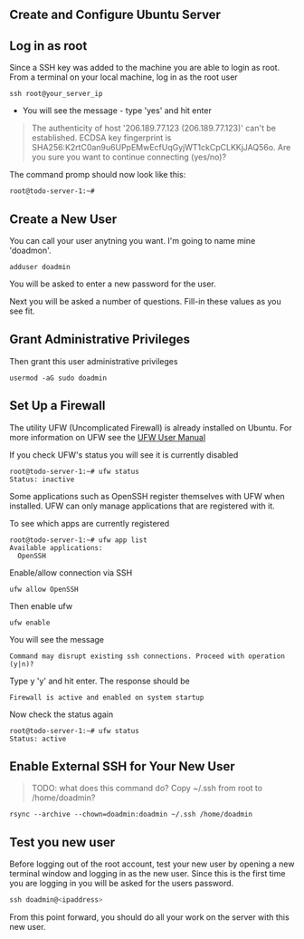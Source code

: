 ## Create and Configure Ubuntu Server

## Log in as root

Since a SSH key was added to the machine you are able to login as root. From a terminal on your local machine, log in as the root user
```console
ssh root@your_server_ip
```

- You will see the message - type 'yes' and hit enter
> The authenticity of host '206.189.77.123 (206.189.77.123)' can't be established.
> ECDSA key fingerprint is SHA256:K2rtC0an9u6UPpEMwEcfUqGyjWT1ckCpCLKKjJAQ56o.
> Are you sure you want to continue connecting (yes/no)?

The command promp should now look like this:
```console
root@todo-server-1:~#
```

## Create a New User
You can call your user anytning you want. I'm going to name mine 'doadmon'.
```console
adduser doadmin
```
You will be asked to enter a new password for the user.

Next you will be asked a number of questions. Fill-in these values as you see fit.

## Grant Administrative Privileges
Then grant this user administrative privileges
```console
usermod -aG sudo doadmin
```

## Set Up a Firewall
The utility UFW (Uncomplicated Firewall) is already installed on Ubuntu. For more information on UFW see the [UFW User Manual](http://manpages.ubuntu.com/manpages/bionic/en/man8/ufw.8.html)

If you check UFW's status you will see it is currently disabled
```console
root@todo-server-1:~# ufw status
Status: inactive
```
Some applications such as OpenSSH register themselves with UFW when installed. UFW can only manage applications that are registered with it.

To see which apps are currently registered
```console
root@todo-server-1:~# ufw app list
Available applications:
  OpenSSH
```
Enable/allow connection via SSH
```console
ufw allow OpenSSH
```
Then enable ufw
```console
ufw enable
```
You will see the message
```console
Command may disrupt existing ssh connections. Proceed with operation (y|n)?
```
Type y
'y' and hit enter. The response should be
```console
Firewall is active and enabled on system startup
```
Now check the status again

```console
root@todo-server-1:~# ufw status
Status: active
```

## Enable External SSH for Your New User
> TODO: what does this command do? Copy ~/.ssh from root to /home/doadmin?

```console
rsync --archive --chown=doadmin:doadmin ~/.ssh /home/doadmin
```

## Test you new user
Before logging out of the root account, test your new user by opening a new terminal window and logging in as the new user. Since this is the first time you are logging in you will be asked for the users password.

```js
ssh doadmin@<ipaddress>
```
From this point forward, you should do all your work on the server with this new user.

